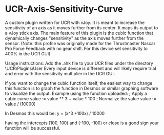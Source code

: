 # UCR-Axis-Sensitivity-Curve
A custom plugin written for UCR with vJoy. It is meant to increase the sensitivity of an axis as it moves further from its center. It maps its output to a vJoy stick axis.
The main feature of this plugin is the cubic function that dynamically changes "sensitivity" as the axis moves further from the sensor.
(Note: this profile was originally made for the Thrustmaster Nascar Pro Force Feedback with no gear shift. For this device set sensitivity to 400% in the UCR GUI)

Usage instructions:
Add the .ahk file to your UCR files under the directory <UCR install directory>\UCR\Plugins\User
Every input device is different and will likely require trial and error with the sensitivity multiplier in the UCR GUI. 

If you want to change the cubic function itself, the easiest way to change this function is to graph the function in Desmos or similar graphing software to visualize the output. 
Example using the function uploaded:
; Apply a cubic curve
value := value ** 3 + value * 100
; Normalize the value
value := value / (10000)

In Desmos this would be:  y = (x^3 +100x) / 10000

having the intercepts (100, 100) and (-100, -100) or close is a good sign your function will be successful.
